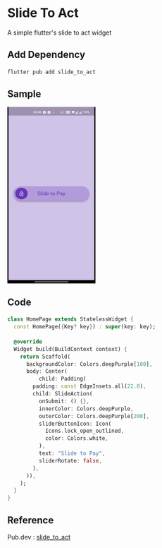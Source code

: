 # Slide To Act 

A simple flutter's slide to act widget

## Add Dependency
```bash
flutter pub add slide_to_act
```

## Sample
<p><img alt="gif" align="center" src="https://github.com/Vishwa-Karthik/Slide-To-Act-Flutter-Widget/blob/master/giff.gif" width=200 height=400 />
<p/>

## Code
```dart
class HomePage extends StatelessWidget {
  const HomePage({Key? key}) : super(key: key);

  @override
  Widget build(BuildContext context) {
    return Scaffold(
      backgroundColor: Colors.deepPurple[100],
      body: Center(
          child: Padding(
        padding: const EdgeInsets.all(22.0),
        child: SlideAction(
          onSubmit: () {},
          innerColor: Colors.deepPurple,
          outerColor: Colors.deepPurple[200],
          sliderButtonIcon: Icon(
            Icons.lock_open_outlined,
            color: Colors.white,
          ),
          text: "Slide to Pay",
          sliderRotate: false,
        ),
      )),
    );
  }
}
```


## Reference
Pub.dev : [slide_to_act](https://pub.dev/packages/slide_to_act)




